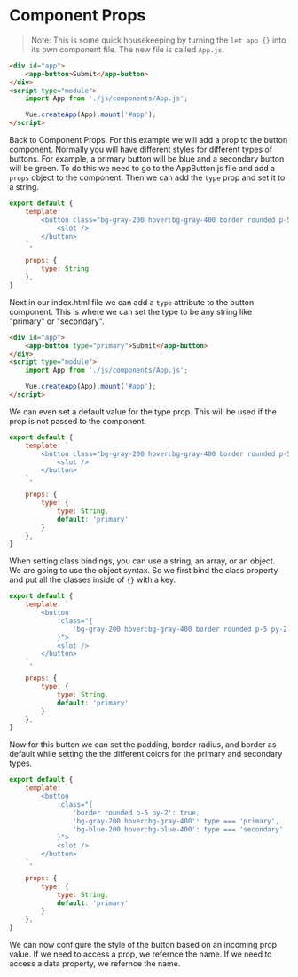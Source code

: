 # Component Props

> Note: This is some quick housekeeping by turning the `let app {}` into its own component file. The new file is called `App.js`.

```html
<div id="app">
    <app-button>Submit</app-button>
</div>
<script type="module">
    import App from './js/components/App.js';

    Vue.createApp(App).mount('#app');
</script>
```

Back to Component Props. For this example we will add a prop to the button component. Normally you will have different styles for different types of buttons. For example, a primary button will be blue and a secondary button will be green. To do this we need to go to the AppButton.js file and add a `props` object to the component. Then  we can add the `type` prop and set it to a string.

```js
export default {
    template: `
        <button class="bg-gray-200 hover:bg-gray-400 border rounded p-5 py-2">
            <slot />
        </button>
    `,

    props: {
        type: String
    },
}
```

Next in our index.html file we can add a `type` attribute to the button component. This is where we can set the type to be any string like "primary" or "secondary".

```html
<div id="app">
    <app-button type="primary">Submit</app-button>
</div>
<script type="module">
    import App from './js/components/App.js';

    Vue.createApp(App).mount('#app');
</script>
```

We can even set a default value for the type prop. This will be used if the prop is not passed to the component.

```js
export default {
    template: `
        <button class="bg-gray-200 hover:bg-gray-400 border rounded p-5 py-2">
            <slot />
        </button>
    `,

    props: {
        type: {
            type: String,
            default: 'primary'
        }
    },
}
```

When setting class bindings, you can use a string, an array, or an object. We are going to use the object syntax. So we first bind the class property and put all the classes inside of `{}` with a key.

```js
export default {
    template: `
        <button 
            :class="{
                'bg-gray-200 hover:bg-gray-400 border rounded p-5 py-2': true
            }">
            <slot />
        </button>
    `,

    props: {
        type: {
            type: String,
            default: 'primary'
        }
    },
}
```

Now for this button we can set the padding, border radius, and border as default while setting the the different colors for the primary and secondary types.

```js
export default {
    template: `
        <button 
            :class="{
                'border rounded p-5 py-2': true,
                'bg-gray-200 hover:bg-gray-400': type === 'primary',
                'bg-blue-200 hover:bg-blue-400': type === 'secondary'
            }">
            <slot />
        </button>
    `,

    props: {
        type: {
            type: String,
            default: 'primary'
        }
    },
}
```

We can now configure the style of the button based on an incoming prop value. If we need to access a prop, we refernce the name. If we need to access a data property, we refernce the name.